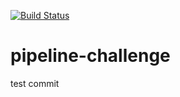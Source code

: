 [![Build Status](http://ec2-54-219-238-241.us-west-1.compute.amazonaws.com/job/challenge-2/badge/icon)](http://ec2-54-219-238-241.us-west-1.compute.amazonaws.com/job/challenge-2/)

# pipeline-challenge



test commit
